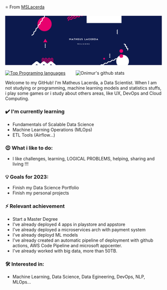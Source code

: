 ⭐️ From [MSLacerda](https://github.com/MSLacerda)

<div align="center"><img alt="Banner | JeanCarlos911" src="https://github.com/MSLacerda/MSLacerda/blob/main/Str1k3r%20S1x%20(1).png" /></div>

<p>
  <a>
    <img width="55%" align="right" alt="Onimur's github stats" src="https://github-readme-stats.vercel.app/api?username=MSLacerda&show_icons=true&hide_border=true" />
  </a>
  
  [![Top Programing languages](https://github-readme-stats.vercel.app/api/top-langs/?username=MSLacerda&layout=compact)](https://github.com/anuraghazra/github-readme-stats)
</p>

Welcome to my GitHub! I'm Matheus Lacerda, a Data Scientist. When I am not studying or programming, machine learning models and statistics stuffs, i play some games or i study about others areas, like UX, DevOps and Cloud Computing.

### ✔️ I'm currently learning
- Fundamentals of Scalable Data Science
- Machine Learning Operations (MLOps)
- ETL Tools (Airflow...)

### 😍 What i like to do:
- I like challenges, learning, LOGICAL PROBLEMS, helping, sharing and living !!!

### 💡 Goals for 2023:
- Finish my Data Science Portfolio
- Finish my personal projects

### ⚡ Relevant achievement
- Start a Master Degree
- I've already deployed 4 apps in playstore and appstore
- I've already deployed a microservices arch with payment system
- I've already deployd ML models 
- I've already created an automatic pipeline of deployment with github actions, AWS Code Pipeline and microsoft appcenter. 
- I've already worked with big data, more than 50TB.

### 🛠 Interested in:
- Machine Learning, Data Science, Data Egineering, DevOps, NLP, MLOps...
